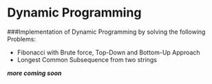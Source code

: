 # Dynamic Programming

###Implementation of Dynamic Programming by solving the following Problems:

- Fibonacci with Brute force, Top-Down and Bottom-Up Approach
- Longest Common Subsequence from two strings

**_more coming soon_**

